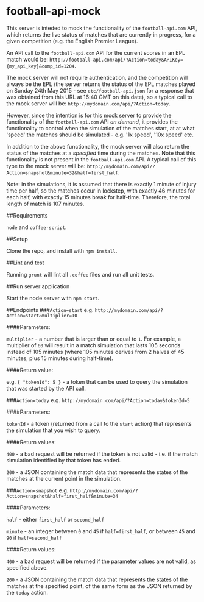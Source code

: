 football-api-mock
=================

This server is inteded to mock the functionality of the `football-api.com` API, which returns the live status of
matches that are currently in progress, for a given competition (e.g. the English Premier League).

An API call to the `football-api.com` API for the current scores in an EPL match would be:
`http://football-api.com/api/?Action=today&APIKey={my_api_key}&comp_id=1204`.

The mock server will not require authentication, and the competition will always be the EPL (the server returns
the status of the EPL matches played on Sunday 24th May 2015 - see `etc/football-api.json` for a response that was obtained from this URL
at 16:40 GMT on this date), so a typical call to the mock server will be:
`http://mydomain.com/api/?Action=today`.

However, since the intention is for this mock server to provide the functionality of the `football-api.com` API
*on demand*, it provides the functionality to control when the simulation of the matches start, at at what 'speed' the matches should
be simulated - e.g. '1x speed', '10x speed' etc.

In addition to the above functionality, the mock server will also return the status of the matches at a *specified*
time during the matches. Note that this functionality is not present in the `football-api.com` API. A typical call of this type to
the mock server will be:
`http://mydomain.com/api/?Action=snapshot&minute=32&half=first_half`.

Note: in the simulations, it is assumed that there is exactly 1 minute of injury time per half, so the matches occur in lockstep, with exactly
46 minutes for each half, with exactly 15 minutes break for half-time. Therefore, the total length of match is 107 minutes.

##Requirements

`node` and `coffee-script`.

##Setup

Clone the repo, and install with `npm install`.

##Lint and test

Running `grunt` will lint all `.coffee` files and run all unit tests.

##Run server application

Start the node server with `npm start`.

##Endpoints
###`Action=start`
e.g. `http://mydomain.com/api/?Action=start&multiplier=10`

####Parameters:

`multiplier` - a number that is larger than or equal to `1`. For example, a multiplier of `60` will result in a match simulation that
lasts 105 seconds instead of 105 minutes (where 105 minutes derives from 2 halves of 45 minutes, plus 15 minutes during half-time).

####Return value:

e.g. `{ "tokenId": 5 }` - a token that can be used to query the simulation that was started by the API call.

###`Action=today`
e.g. `http://mydomain.com/api/?Action=today&tokenId=5`

####Parameters:

`tokenId` - a token (returned from a call to the `start` action) that represents the simulation that you wish to query.

####Return values:

`400` - a bad request will be returned if the token is not valid - i.e. if the match simulation identified by that token has ended.

`200` - a JSON containing the match data that represents the states of the matches at the current point in the simulation.

###`Action=snapshot`
e.g. `http://mydomain.com/api/?Action=snapshot&half=first_half&minute=34`

####Parameters:

`half` - either `first_half` or `second_half`

`minute` - an integer between `0` and `45` if `half=first_half`, or between `45` and `90` if `half=second_half`

####Return values:

`400` - a bad request will be returned if the parameter values are not valid, as specified above.

`200` - a JSON containing the match data that represents the states of the matches at the specified point, of the same form as
the JSON returned by the `today` action.

